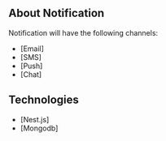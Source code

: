 ## About Notification

Notification will have the following channels:

- [Email]
- [SMS]
- [Push]
- [Chat]

## Technologies

- [Nest.js]
- [Mongodb]
